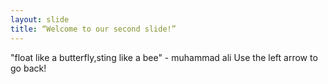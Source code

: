 ```yaml
---
layout: slide
title: “Welcome to our second slide!”
---
```

"float like a butterfly,sting like a bee" - muhammad ali
Use the left arrow to go back!
